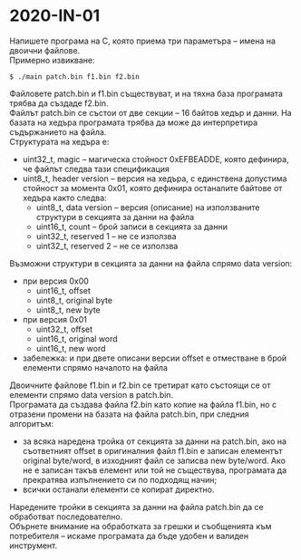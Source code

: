 # 2020-IN-01

Напишете програма на C, която приема три параметъра – имена на двоични файлове. <br />
Примерно извикване: <br />

```
$ ./main patch.bin f1.bin f2.bin
```

Файловете patch.bin и f1.bin съществуват, и на тяхна база програмата трябва да създаде f2.bin. <br />
Файлът patch.bin се състои от две секции – 16 байтов хедър и данни. На базата на хедъра програмата трябва да може да интерпретира съдържанието на файла. <br />
Структурата на хедъра е: <br />
- uint32_t, magic – магическа стойност 0xEFBEADDE, която дефинира, че файлът следва тази
спецификация
- uint8_t, header version – версия на хедъра, с единствена допустима стойност за момента 0x01, която дефинира останалите байтове от хедъра както следва:
    - uint8_t, data version – версия (описание) на използваните структури в секцията за данни на файла
    - uint16_t, count – брой записи в секцията за данни
    - uint32_t, reserved 1 – не се използва
    - uint32_t, reserved 2 – не се използва

Възможни структури в секцията за данни на файла спрямо data version: <br />
- при версия 0x00
    - uint16_t, offset
    - uint8_t, original byte
    - uint8_t, new byte
- при версия 0x01
    - uint32_t, offset
    - uint16_t, original word
    - uint16_t, new word
- забележка: и при двете описани версии offset е отместване в брой елементи спрямо началото на файла

Двоичните файлове f1.bin и f2.bin се третират като състоящи се от елементи спрямо data version в patch.bin. <br />
Програмата да създава файла f2.bin като копие на файла f1.bin, но с отразени промени на базата на файла patch.bin, при следния алгоритъм: <br />
- за всяка наредена тройка от секцията за данни на patch.bin, ако на съответният offset в оригиналния файл f1.bin е записан елементът original byte/word, в изходният файл се записва new byte/word. Ако не е записан такъв елемент или той не съществува, програмата да прекратява изпълнението си по подходящ начин;
- всички останали елементи се копират директно.

Наредените тройки в секцията за данни на файла patch.bin да се обработват последователно. <br />
Обърнете внимание на обработката за грешки и съобщенията към потребителя – искаме програмата да бъде удобен и валиден инструмент. <br />
